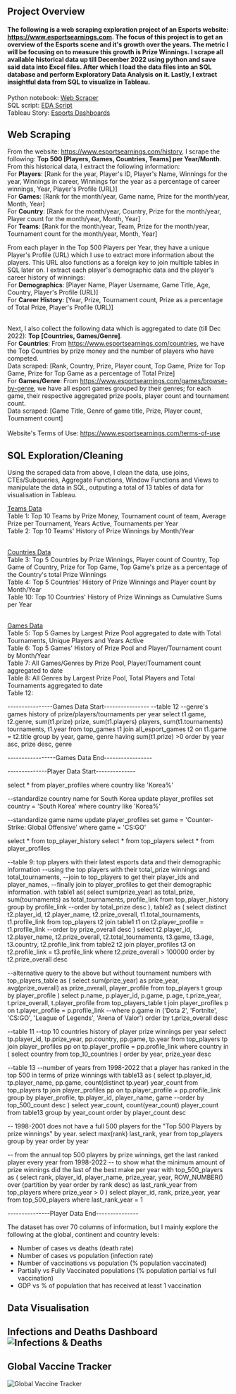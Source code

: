 ## Project Overview

#### The following is a web scraping exploration project of an Esports website: https://www.esportsearnings.com. The focus of this project is to get an overview of the Esports scene and it's growth over the years. The metric I will be focusing on to measure this growth is Prize Winnings. I scrape all available historical data up till December 2022 using python and save said data into Excel files. After which I load the data files into an SQL database and perform Exploratory Data Analysis on it. Lastly, I extract insightful data from SQL to visualize in Tableau.  

Python notebook: [Web Scraper](scraper.ipynb)  
SQL script: [EDA Script](SQL%20script.sql)  
Tableau Story: [Esports Dashboards](https://public.tableau.com/views/Esports_16739876336460/Esports?:language=en-US&:display_count=n&:origin=viz_share_link)  

## Web Scraping  
From the website: https://www.esportsearnings.com/history, I scrape the following: __Top 500 \[Players, Games, Countries, Teams] per Year/Month__. From this historical data, I extract the following information:  
For __Players__: \[Rank for the year, Player's ID, Player's Name, Winnings for the year, Winnings in career, Winnings for the year as a percentage of career winnings, Year, Player's Profile (URL)]      
For __Games__: \[Rank for the month/year, Game name, Prize for the month/year, Month, Year]       
For __Country__: \[Rank for the month/year, Country, Prize for the month/year, Player count for the month/year, Month, Year]      
For __Teams__: \[Rank for the month/year, Team, Prize for the month/year, Tournament count for the month/year, Month, Year]    

From each player in the Top 500 Players per Year, they have a unique Player's Profile (URL) which I use to extract more information about the players. This URL also functions as a foreign key to join multiple tables in SQL later on. I extract each player's demographic data and the player's career history of winnings:  
For __Demographics__: \[Player Name, Player Username, Game Title, Age, Country, Player's Profile (URL)]  
For __Career History__: \[Year, Prize, Tournament count, Prize as a percentage of Total Prize, Player's Profile (URL)]  
<br>

Next, I also collect the following data which is aggregated to date (till Dec 2022): __Top \[Countries, Games/Genre]__.  
For __Countries__: From https://www.esportsearnings.com/countries, we have the Top Countries by prize money and the number of players who have competed.  
Data scraped: \[Rank, Country, Prize, Player count, Top Game, Prize for Top Game, Prize for Top Game as a percentage of Total Prize]   
For __Games/Genre__: From https://www.esportsearnings.com/games/browse-by-genre, we have all esport games grouped by their genres; for each game, their respective aggregated prize pools, player count and tournament count.  
Data scraped: \[Game Title, Genre of game title, Prize, Player count, Tournament count]   
<br>
Website's Terms of Use: https://www.esportsearnings.com/terms-of-use  

## SQL Exploration/Cleaning
Using the scraped data from above, I clean the data, use joins, CTEs/Subqueries, Aggregate Functions, Window Functions and Views to manipulate the data in SQL, outputing a total of 13 tables of data for visualisation in Tableau.

<ins>Teams Data</ins>    
Table 1: Top 10 Teams by Prize Money, Tournament count of team, Average Prize per Tournament, Years Active, Tournaments per Year     
Table 2: Top 10 Teams' History of Prize Winnings by Month/Year  
<br>

<ins>Countries Data</ins>    
Table 3: Top 5 Countries by Prize Winnings, Player count of Country, Top Game of Country, Prize for Top Game, Top Game's prize as a percentage of the Country's total Prize Winnings  
Table 4: Top 5 Countries' History of Prize Winnings and Player count by Month/Year    
Table 10: Top 10 Countries' History of Prize Winnings as Cumulative Sums per Year  
<br>

<ins>Games Data</ins>  
Table 5: Top 5 Games by Largest Prize Pool aggregated to date with Total Tournaments, Unique Players and Years Active   
Table 6: Top 5 Games' History of Prize Pool and Player/Tournament count by Month/Year  
Table 7: All Games/Genres by Prize Pool, Player/Tournament count aggregated to date  
Table 8: All Genres by Largest Prize Pool, Total Players and Total Tournaments aggregated to date   
Table 12: 

----------------Games Data Start----------------
--table 12
--genre's games history of prize/players/tournaments per year
select t1.game, t2.genre, sum(t1.prize) prize, sum(t1.players) players, sum(t1.tournaments) tournaments, t1.year
from top_games t1
join all_esport_games t2
on t1.game = t2.title
group by year, game, genre
having sum(t1.prize) >0 
order by year asc, prize desc, genre

-----------------Games Data End-----------------

--------------Player Data Start--------------

select * from player_profiles 
where country like 'Korea%'

--standardize country name for South Korea
update player_profiles
set country = 'South Korea'
where country like 'Korea%'

--standardize game name
update player_profiles
set game = 'Counter-Strike: Global Offensive'
where game = 'CS:GO'

select * from top_player_history
select * from top_players
select * from player_profiles

--table 9: top players with their latest esports data and their demographic information
--using the top players with their total_prize winnings and total_tournaments,
--join to top_players to get their player_ids and player_names,
--finally join to player_profiles to get their demographic information.
with table1 as(
select sum(prize_year) as total_prize, sum(tournaments) as total_tournaments, profile_link
from top_player_history
group by profile_link
--order by total_prize desc
),
table2 as (
select distinct t2.player_id, t2.player_name, t2.prize_overall, t1.total_tournaments, t1.profile_link
from top_players t2
join table1 t1
on t2.player_profile = t1.profile_link
--order by prize_overall desc
)
select t2.player_id, t2.player_name, t2.prize_overall, t2.total_tournaments, t3.game, t3.age, t3.country, t2.profile_link
from table2 t2
join player_profiles t3
on t2.profile_link = t3.profile_link
where t2.prize_overall > 100000
order by t2.prize_overall desc

--alternative query to the above but without tournament numbers
with top_players_table as (
select sum(prize_year) as prize_year, avg(prize_overall) as prize_overall, player_profile
from top_players t
group by player_profile
)
select p.name, p.player_id, p.game, p.age, t.prize_year, t.prize_overall, t.player_profile
from top_players_table t
join player_profiles p
on t.player_profile = p.profile_link
--where p.game in ('Dota 2', 'Fortnite', 'CS:GO', 'League of Legends', 'Arena of Valor')
order by t.prize_overall desc


--table 11
--top 10 countries history of player prize winnings per year
select tp.player_id, tp.prize_year, pp.country, pp.game, tp.year
from top_players tp
join player_profiles pp
on tp.player_profile = pp.profile_link
where country in (
select country from top_10_countries
)
order by year, prize_year desc


--table 13
--number of years from 1998-2022 that a player has ranked in the top 500 in terms of prize winnings
with table13 as (
select tp.player_id, tp.player_name, pp.game, count(distinct tp.year) year_count
from top_players tp
join player_profiles pp
on tp.player_profile = pp.profile_link
group by player_profile, tp.player_id, player_name, game
--order by top_500_count desc
)
select year_count, count(year_count) player_count
from table13
group by year_count
order by player_count desc


-- 1998-2001 does not have a full 500 players for the "Top 500 Players by prize winnings" by year.
select max(rank) last_rank, year
from top_players
group by year
order by year

-- from the annual top 500 players by prize winnings, get the last ranked player every year from 1998-2022
-- to show what the minimum amount of prize winnings did the last of the best make per year
with top_500_players as (
select rank, player_id, player_name, prize_year, year, ROW_NUMBER() over (partition by year order by rank desc) as last_rank_year
from top_players
where prize_year > 0
)
select player_id, rank, prize_year, year
from top_500_players
where last_rank_year = 1

---------------Player Data End---------------




The dataset has over 70 columns of information, but I mainly explore the following at the global, continent and country levels:  
- Number of cases vs deaths (death rate)  
- Number of cases vs population (infection rate)  
- Number of vaccinations vs population (% population vaccinated)  
- Partially vs Fully Vaccinated populations (% population partial vs full vaccination)  
- GDP vs % of population that has received at least 1 vaccination  

## Data Visualisation  
__Infections and Deaths Dashboard__
![Infections & Deaths](Infections%20and%20Deaths.png)  
---
__Global Vaccine Tracker__
---
![Global Vaccine Tracker](Global%20Vaccine%20Tracker.png)  
